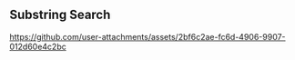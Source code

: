 ## Substring Search

https://github.com/user-attachments/assets/2bf6c2ae-fc6d-4906-9907-012d60e4c2bc

